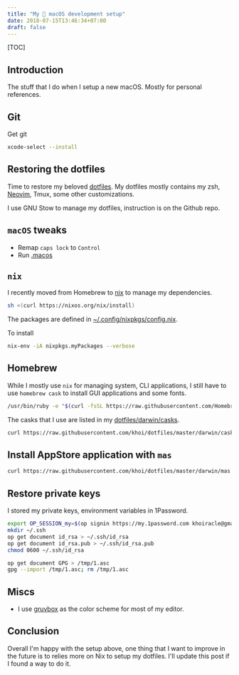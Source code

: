 ```yaml
---
title: "My  macOS development setup"
date: 2018-07-15T13:46:34+07:00
draft: false
---
```


[TOC]

## Introduction

The stuff that I do when I setup a new macOS. Mostly for personal references.

## Git

Get git

```bash
xcode-select --install
```

## Restoring the dotfiles

Time to restore my beloved [dotfiles](https://github.com/khoi/dotfiles). My dotfiles mostly contains my zsh, [Neovim](https://neovim.io), Tmux, some other customizations.

I use GNU Stow to manage my dotfiles, instruction is on the Github repo.

## `macOS` tweaks

- Remap `caps lock` to `Control`
- Run [.macos](https://github.com/khoi/dotfiles/blob/master/darwin/.macos)

## `nix`

I recently moved from Homebrew to [nix](https://nixos.org/nix/) to manage my dependencies.

```bash
sh <(curl https://nixos.org/nix/install) 
```

The packages are defined in [~/.config/nixpkgs/config.nix](~/.config/nixpkgs/config.nix).

To install

```bash
nix-env -iA nixpkgs.myPackages --verbose
```

## Homebrew

While I mostly use `nix` for managing system, CLI applications, I still have to use `homebrew cask` to install GUI applications and some fonts. 

```bash
/usr/bin/ruby -e "$(curl -fsSL https://raw.githubusercontent.com/Homebrew/install/master/install)"
```

The casks that I use are listed in my [dotfiles/darwin/casks](https://raw.githubusercontent.com/khoi/dotfiles/master/darwin/casks). 

```bash
curl https://raw.githubusercontent.com/khoi/dotfiles/master/darwin/casks | xargs brew cask install
```

## Install AppStore application with `mas`

```bash
curl https://raw.githubusercontent.com/khoi/dotfiles/master/darwin/mas | xargs mas lucky
```

## Restore private keys

I stored my private keys, environment variables in 1Password.

```bash
export OP_SESSION_my=$(op signin https://my.1password.com khoiracle@gmail.com --output=raw)
mkdir ~/.ssh
op get document id_rsa > ~/.ssh/id_rsa
op get document id_rsa.pub > ~/.ssh/id_rsa.pub
chmod 0600 ~/.ssh/id_rsa

op get document GPG > /tmp/1.asc
gpg --import /tmp/1.asc; rm /tmp/1.asc
```

## Miscs

- I use [gruvbox](https://github.com/morhetz/gruvbox-contrib) as the color scheme for most of my editor.

## Conclusion

Overall I'm happy with the setup above, one thing that I want to improve in the future is to relies more on Nix to setup my dotfiles. I'll update this post if I found a way to do it.

